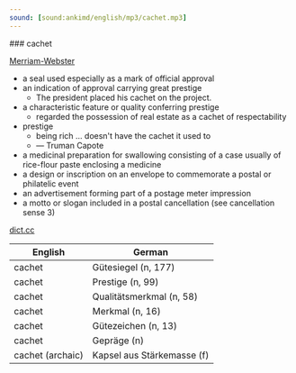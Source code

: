 ```yaml
---
sound: [sound:ankimd/english/mp3/cachet.mp3]
---
```


\### cachet

[Merriam-Webster](https://www.merriam-webster.com/dictionary/cachet)

- a seal used especially as a mark of official approval
- an indication of approval carrying great prestige
    - The president placed his cachet on the project.
- a characteristic feature or quality conferring prestige
    - regarded the possession of real estate as a cachet of respectability
- prestige
    - being rich … doesn't have the cachet it used to
    - — Truman Capote
- a medicinal preparation for swallowing consisting of a case usually of rice-flour paste enclosing a medicine
- a design or inscription on an envelope to commemorate a postal or philatelic event
- an advertisement forming part of a postage meter impression
- a motto or slogan included in a postal cancellation (see cancellation sense 3)

[dict.cc](https://www.dict.cc/cachet)

| English        | German       |
| -------------- | ------------ |
| cachet | Gütesiegel (n, 177) |
| cachet | Prestige (n, 99) |
| cachet | Qualitätsmerkmal (n, 58) |
| cachet | Merkmal (n, 16) |
| cachet | Gütezeichen (n, 13) |
| cachet | Gepräge (n) |
| cachet (archaic) | Kapsel aus Stärkemasse (f) |

